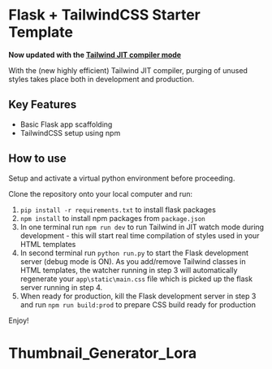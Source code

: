 # Flask + TailwindCSS Starter Template
**Now updated with the [Tailwind JIT compiler mode](https://tailwindcss.com/docs/just-in-time-mode#enabling-jit-mode)**

With the (new highly efficient) Tailwind JIT compiler, purging of unused styles takes place both in development and production. 

## Key Features
- Basic Flask app scaffolding
- TailwindCSS setup using npm

## How to use
Setup and activate a virtual python environment before proceeding.

Clone the repository onto your local computer and run:

1. `pip install -r requirements.txt` to install flask packages
2. `npm install` to install npm packages from `package.json`
3. In one terminal run `npm run dev` to run Tailwind in JIT watch mode during development - this will start real time compilation of styles used in your HTML templates
4. In second terminal run `python run.py` to start the Flask development server (debug mode is ON). As you add/remove Tailwind classes in HTML templates, the watcher running in step 3 will automatically regenerate your `app\static\main.css` file which is picked up the flask server running in step 4.
4. When ready for production, kill the Flask development server in step 3 and run  `npm run build:prod` to prepare CSS build ready for production

Enjoy!
# Thumbnail_Generator_Lora
